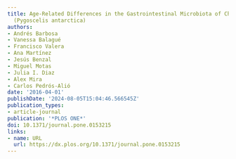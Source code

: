 ```yaml
---
title: Age-Related Differences in the Gastrointestinal Microbiota of Chinstrap Penguins
  (Pygoscelis antarctica)
authors:
- Andrés Barbosa
- Vanessa Balagué
- Francisco Valera
- Ana Martínez
- Jesús Benzal
- Miguel Motas
- Julia I. Diaz
- Alex Mira
- Carlos Pedrós-Alió
date: '2016-04-01'
publishDate: '2024-08-05T15:04:46.566545Z'
publication_types:
- article-journal
publication: '*PLOS ONE*'
doi: 10.1371/journal.pone.0153215
links:
- name: URL
  url: https://dx.plos.org/10.1371/journal.pone.0153215
---
```

